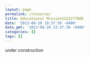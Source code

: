 ```yaml
---
layout: page
permalink: /resource/
title: Educational Mission2222277888
date: '2013-08-20 19:37:30 -0400'
date_gmt: '2013-08-20 23:37:30 -0400'
categories: []
tags: []
---
```


under construction
